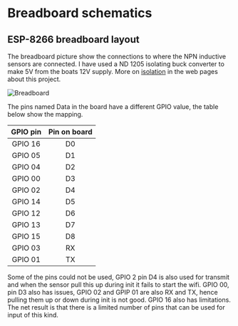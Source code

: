 # Breadboard schematics

## ESP-8266 breadboard layout

The breadboard picture show the connections to where the NPN inductive
sensors are connected.  I have used a ND 1205 isolating buck converter
to make 5V from the boats 12V supply. More on
[isolation](https://sites.google.com/site/olewsaa/yacht-server-with-raspberry/a-note-on-isolation)
in the web pages about this project.

![Breadboard](https://github.com/olewsaa/Yacht-computer/blob/master/img/Tank-level_bb.png 
"ESP-8266 breadboard layout")

The pins named Data in the board have a different GPIO value, the table below show the mapping.

| GPIO pin    | Pin on board    |
| :---------: | :-------------: |
| GPIO 16     | D0              |
| GPIO 05     | D1              |
| GPIO 04     | D2              |
| GPIO 00     | D3              |
| GPIO 02     | D4              |
| GPIO 14     | D5              |
| GPIO 12     | D6              |
| GPIO 13     | D7              |
| GPIO 15     | D8              |
| GPIO 03     | RX              |
| GPIO 01     | TX              |

Some of the pins could not be used, GPIO 2 pin D4 is also used for transmit and when the 
sensor pull this up during init it fails to start the wifi. GPIO 00, pin D3 also has issues,
GPIO 02 and GPIP 01 are also RX and TX, hence pulling them up or down during init is not good. 
GPIO 16 also has limitations. The net result is that there is a limited number of pins that can 
be used for input of this kind.

